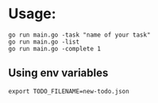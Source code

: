 # Usage:

```
go run main.go -task "name of your task"
go run main.go -list
go run main.go -complete 1
```

## Using env variables
```
export TODO_FILENAME=new-todo.json
```